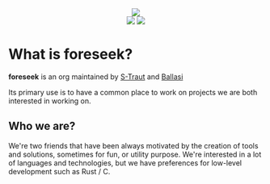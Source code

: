 <div align="center"><img src="https://cdn.discordapp.com/attachments/414542714365935626/898306428492722207/foreseek.png" /></div>

<div align="center">
  <a href="https://github.com/foreseek"><img src="https://img.shields.io/github/stars/foreseek?style=for-the-badge" /></a>
  <a href="https://github.com/foreseek"><img src="https://img.shields.io/discord/1?style=for-the-badge" /></a>
</div>

# What is foreseek?

**foreseek** is an org maintained by [S-Traut](https://github.com/S-Traut) and [Ballasi](https://github.com/Ballasi)

Its primary use is to have a common place to work on projects we are both interested in working on.

## Who we are?

We're two friends that have been always motivated by the creation of tools and solutions, sometimes for fun, or utility purpose. We're interested in a lot of languages and technologies, but we have preferences for low-level development such as Rust / C.
